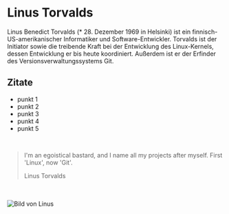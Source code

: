 # Linus Torvalds

Linus Benedict Torvalds (* 28. Dezember 1969 in Helsinki) ist ein finnisch-US-amerikanischer Informatiker und Software-Entwickler. Torvalds ist der Initiator sowie die treibende Kraft bei der Entwicklung des Linux-Kernels, dessen Entwicklung er bis heute koordiniert. Außerdem ist er der Erfinder des Versionsverwaltungssystems Git. 

## Zitate

* punkt 1
* punkt 2
* punkt 3
* punkt 4
* punkt 5

<br>

>I'm an egoistical bastard, and I name all my projects after myself. First 'Linux', now 'Git'.
>
>Linus Torvalds

<br>
<br>
<img src="https://images.derstandard.at/img/2018/10/23/torvalds.jpg?w=1600&s=7026860e" alt="Bild von Linus" />
